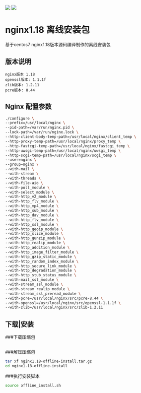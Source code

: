 ![](https://img.shields.io/badge/OS-Centos-informational?style=flat&logo=<LOGO_NAME>&logoColor=white&color=2bbc8a)
![](https://img.shields.io/badge/Nginx-informational?style=flat&logo=<LOGO_NAME>&logoColor=white&color=blue)
# nginx1.18 离线安装包
基于centos7 nginx1.18版本源码编译制作的离线安装包

## 版本说明
```
nginx版本 1.18
openssl版本: 1.1.1f
zlib版本: 1.2.11
pcre版本: 8.44
```
## Nginx 配置参数
```bash
./configure \
--prefix=/usr/local/nginx \
--pid-path=/var/run/nginx.pid \
--lock-path=/var/run/nginx.lock \
--http-client-body-temp-path=/usr/local/nginx/client_temp \
--http-proxy-temp-path=/usr/local/nginx/proxy_temp \
--http-fastcgi-temp-path=/usr/local/nginx/fastcgi_temp \
--http-uwsgi-temp-path=/usr/local/nginx/uwsgi_temp \
--http-scgi-temp-path=/usr/local/nginx/scgi_temp \
--user=nginx \
--group=nginx \
--with-mail \
--with-stream \
--with-threads \
--with-file-aio \
--with-poll_module \
--with-select_module \
--with-http_v2_module \
--with-http_flv_module \
--with-http_mp4_module \
--with-http_sub_module \
--with-http_dav_module \
--with-http_flv_module \
--with-http_ssl_module \
--with-http_geoip_module \
--with-http_slice_module \
--with-http_gunzip_module \
--with-http_realip_module \
--with-http_addition_module \
--with-http_image_filter_module \
--with-http_gzip_static_module \
--with-http_random_index_module \
--with-http_secure_link_module \
--with-http_degradation_module \
--with-http_stub_status_module \
--with-mail_ssl_module \
--with-stream_ssl_module \
--with-stream_realip_module \
--with-stream_ssl_preread_module \
--with-pcre=/usr/local/nginx/src/pcre-8.44 \
--with-openssl=/usr/local/nginx/src/openssl-1.1.1f \
--with-zlib=/usr/local/nginx/src/zlib-1.2.11
```
## 下载|安装
###下载压缩包
```bash

```
###解压压缩包
```bash
tar xf nginx1.18-offline-install.tar.gz
cd nginx1.18-offline-install
```
###执行安装脚本
```bash
source offline_install.sh
```
